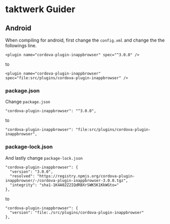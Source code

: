 # taktwerk Guider

## Android
When compiling for android, first change the `config.xml` and change the the followings line.

    <plugin name="cordova-plugin-inappbrowser" spec="^3.0.0" />

to

    <plugin name="cordova-plugin-inappbrowser" spec="file:src/plugins/cordova-plugin-inappbrowser" />

### package.json

Change `package.json`

    "cordova-plugin-inappbrowser": "^3.0.0",

to

    "cordova-plugin-inappbrowser": "file:src/plugins/cordova-plugin-inappbrowser",

### package-lock.json

And lastly change `package-lock.json`

    "cordova-plugin-inappbrowser": {
      "version": "3.0.0",
      "resolved": "https://registry.npmjs.org/cordova-plugin-inappbrowser/-/cordova-plugin-inappbrowser-3.0.0.tgz",
      "integrity": "sha1-1K4A02Z2IQdRBXrSWK5K1KkWGto="
    },

to

    "cordova-plugin-inappbrowser": {
      "version": "file:./src/plugins/cordova-plugin-inappbrowser"
    },